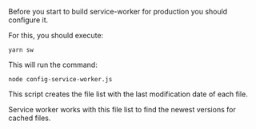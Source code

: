Before you start to build service-worker for production you should configure it.

For this, you should execute:

```console
yarn sw
```

This will run the command:

```console
node config-service-worker.js
```

This script creates the file list with the last modification date of each file.

Service worker works with this file list to find the newest versions for cached files.
